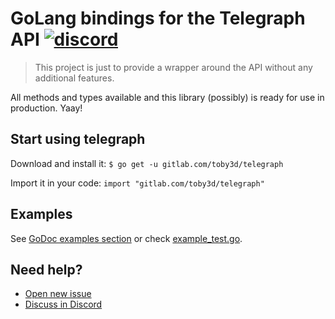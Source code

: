 # GoLang bindings for the Telegraph API [![discord](https://discordapp.com/api/guilds/208605007744860163/widget.png)](https://discord.gg/QJ8z5BN)
> This project is just to provide a wrapper around the API without any additional features.

All methods and types available and this library (possibly) is ready for use in production. Yaay!

## Start using telegraph
Download and install it:
`$ go get -u gitlab.com/toby3d/telegraph`

Import it in your code:
`import "gitlab.com/toby3d/telegraph"`

## Examples
See [GoDoc examples section](https://godoc.org/gitlab.com/toby3d/telegraph#pkg-examples) or check [example_test.go](/example_test.go).

## Need help?
- [Open new issue](https://gitlab.com/toby3d/telegraph/issues/new)
- [Discuss in Discord](https://discord.gg/QJ8z5BN)